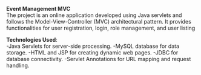 **Event Management MVC**<br>
The project is an online application developed using Java servlets and follows the Model-View-Controller (MVC) architectural pattern. It provides functionalities for user registration, login, role management, and user listing

**Technologies Used**:<br>
-Java Servlets for server-side processing.
-MySQL database for data storage.
-HTML and JSP for creating dynamic web pages.
-JDBC for database connectivity.
-Servlet Annotations for URL mapping and request handling.
